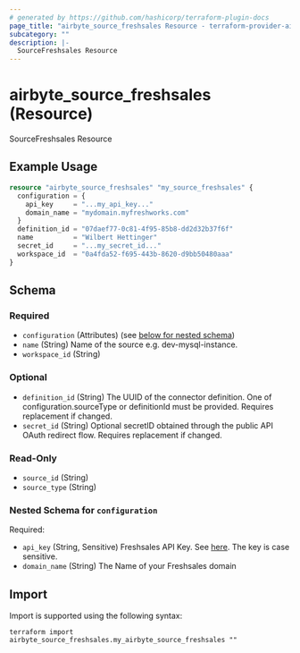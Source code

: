 ```yaml
---
# generated by https://github.com/hashicorp/terraform-plugin-docs
page_title: "airbyte_source_freshsales Resource - terraform-provider-airbyte"
subcategory: ""
description: |-
  SourceFreshsales Resource
---
```


# airbyte_source_freshsales (Resource)

SourceFreshsales Resource

## Example Usage

```terraform
resource "airbyte_source_freshsales" "my_source_freshsales" {
  configuration = {
    api_key     = "...my_api_key..."
    domain_name = "mydomain.myfreshworks.com"
  }
  definition_id = "07daef77-0c81-4f95-85b8-dd2d32b37f6f"
  name          = "Wilbert Hettinger"
  secret_id     = "...my_secret_id..."
  workspace_id  = "0a4fda52-f695-443b-8620-d9bb50480aaa"
}
```

<!-- schema generated by tfplugindocs -->
## Schema

### Required

- `configuration` (Attributes) (see [below for nested schema](#nestedatt--configuration))
- `name` (String) Name of the source e.g. dev-mysql-instance.
- `workspace_id` (String)

### Optional

- `definition_id` (String) The UUID of the connector definition. One of configuration.sourceType or definitionId must be provided. Requires replacement if changed.
- `secret_id` (String) Optional secretID obtained through the public API OAuth redirect flow. Requires replacement if changed.

### Read-Only

- `source_id` (String)
- `source_type` (String)

<a id="nestedatt--configuration"></a>
### Nested Schema for `configuration`

Required:

- `api_key` (String, Sensitive) Freshsales API Key. See <a href="https://crmsupport.freshworks.com/support/solutions/articles/50000002503-how-to-find-my-api-key-">here</a>. The key is case sensitive.
- `domain_name` (String) The Name of your Freshsales domain

## Import

Import is supported using the following syntax:

```shell
terraform import airbyte_source_freshsales.my_airbyte_source_freshsales ""
```
